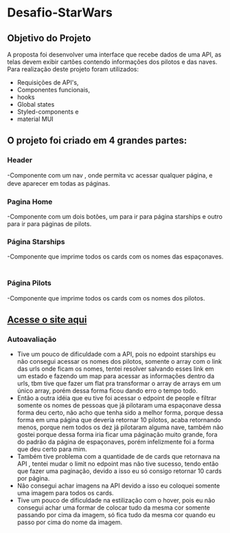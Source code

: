 # Desafio-StarWars



## Objetivo do Projeto

A proposta foi desenvolver uma interface que recebe dados de uma API, as telas devem exibir cartões contendo informações dos pilotos e das naves.
Para  realização deste projeto foram utilizados:

* Requisições de API's,
* Componentes funcionais,
* hooks 
* Global states
* Styled-components e 
* material MUI

## O projeto foi criado em 4 grandes partes:

### Header

-Componente com um nav , onde permita vc acessar qualquer página, e deve aparecer em todas as páginas.ㅤ

### Pagina Home

-Componente com um dois botões, um para ir para página starships e outro para ir para páginas de pilots.

### Página Starships

-Componente que imprime todos os cards com os nomes das espaçonaves.
ㅤ
### Página Pilots

-Componente que imprime todos os cards com os nomes dos pilotos.


## [Acesse o site aqui](https://guttural-agreement.surge.sh/)


### Autoavaliação

- Tive um pouco de dificuldade com a API, pois no edpoint starships eu não consegui acessar os nomes dos pilotos, somente o array com  o link das urls onde ficam os nomes, tentei resolver salvando esses link em um estado e fazendo um map para acessar as informações dentro da urls, tbm tive que fazer um flat pra transformar o array de arrays em um único array, porém dessa forma ficou dando erro o tempo todo. 
- Então a outra idéia que eu tive foi acessar o edpoint de people e filtrar somente os nomes de pessoas que já pilotaram uma espaçonave dessa forma deu certo, não acho que tenha sido a melhor forma, porque dessa forma em uma página que deveria retornar 10 pilotos, acaba retornando menos, porque nem todos os dez já pilotaram alguma nave, também não gostei porque dessa forma iria ficar uma páginação muito grande, fora do padrão da página de espaçonaves, porém infelizmente foi a forma que deu certo para mim. 
- Também tive problema com a quantidade de de cards que retornava na API , tentei mudar o limit no edpoint mas não tive sucesso, tendo então que fazer uma paginação, devido a isso eu só consigo retornar 10 cards por página. 
- Não consegui achar imagens na API devido a isso eu coloquei somente uma imagem para todos os cards.
- Tive um pouco de dificuldade na estilização com o hover, pois eu não consegui achar uma formar de colocar tudo da mesma cor somente passando por cima da imagem, só fica tudo da mesma cor quando eu passo por cima do nome da imagem. 


